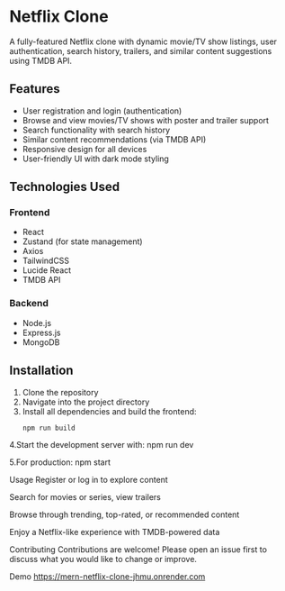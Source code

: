 # Netflix Clone

A fully-featured Netflix clone with dynamic movie/TV show listings, user authentication, search history, trailers, and similar content suggestions using TMDB API.

## Features

- User registration and login (authentication)
- Browse and view movies/TV shows with poster and trailer support
- Search functionality with search history
- Similar content recommendations (via TMDB API)
- Responsive design for all devices
- User-friendly UI with dark mode styling

## Technologies Used

### Frontend
- React  
- Zustand (for state management)  
- Axios  
- TailwindCSS  
- Lucide React  
- TMDB API  

### Backend
- Node.js  
- Express.js  
- MongoDB  

## Installation

1. Clone the repository  
2. Navigate into the project directory  
3. Install all dependencies and build the frontend:
   ```bash
   npm run build
   
4.Start the development server with:
  npm run dev

5.For production:
  npm start

Usage
Register or log in to explore content

Search for movies or series, view trailers

Browse through trending, top-rated, or recommended content

Enjoy a Netflix-like experience with TMDB-powered data

Contributing
Contributions are welcome! Please open an issue first to discuss what you would like to change or improve.

Demo
https://mern-netflix-clone-jhmu.onrender.com
